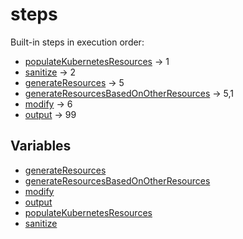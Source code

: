 # steps

Built-in steps in execution order:
- [populateKubernetesResources](../variables/steps.populateKubernetesResources.md)            -> 1
- [sanitize](../variables/steps.sanitize.md)                               -> 2
- [generateResources](../variables/steps.generateResources.md)                      -> 5
- [generateResourcesBasedOnOtherResources](../variables/steps.generateResourcesBasedOnOtherResources.md) -> 5,1
- [modify](../variables/steps.modify.md)                                 -> 6
- [output](../variables/steps.output.md)                                 -> 99

## Variables

- [generateResources](../variables/steps.generateResources.md)
- [generateResourcesBasedOnOtherResources](../variables/steps.generateResourcesBasedOnOtherResources.md)
- [modify](../variables/steps.modify.md)
- [output](../variables/steps.output.md)
- [populateKubernetesResources](../variables/steps.populateKubernetesResources.md)
- [sanitize](../variables/steps.sanitize.md)
